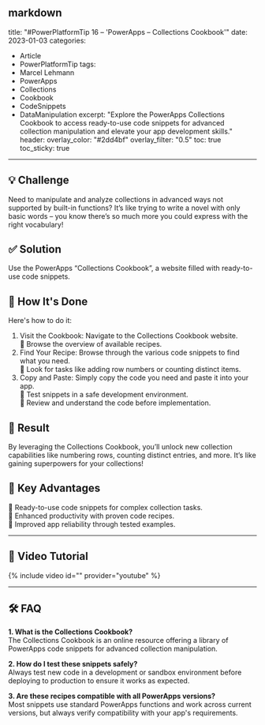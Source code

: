 markdown
---
title: "#PowerPlatformTip 16 – 'PowerApps – Collections Cookbook'"
date: 2023-01-03
categories:
  - Article
  - PowerPlatformTip
tags:
  - Marcel Lehmann
  - PowerApps
  - Collections
  - Cookbook
  - CodeSnippets
  - DataManipulation
excerpt: "Explore the PowerApps Collections Cookbook to access ready-to-use code snippets for advanced collection manipulation and elevate your app development skills."
header:
  overlay_color: "#2dd4bf"
  overlay_filter: "0.5"
toc: true
toc_sticky: true
---

## 💡 Challenge
Need to manipulate and analyze collections in advanced ways not supported by built-in functions? It’s like trying to write a novel with only basic words – you know there’s so much more you could express with the right vocabulary!

## ✅ Solution
Use the PowerApps “Collections Cookbook”, a website filled with ready-to-use code snippets.

## 🔧 How It's Done
Here's how to do it:
1. Visit the Cookbook: Navigate to the Collections Cookbook website.  
   🔸 Browse the overview of available recipes.  
2. Find Your Recipe: Browse through the various code snippets to find what you need.  
   🔸 Look for tasks like adding row numbers or counting distinct items.  
3. Copy and Paste: Simply copy the code you need and paste it into your app.  
   🔸 Test snippets in a safe development environment.  
   🔸 Review and understand the code before implementation.

## 🎉 Result
By leveraging the Collections Cookbook, you’ll unlock new collection capabilities like numbering rows, counting distinct entries, and more. It’s like gaining superpowers for your collections!

## 🌟 Key Advantages
🔸 Ready-to-use code snippets for complex collection tasks.  
🔸 Enhanced productivity with proven code recipes.  
🔸 Improved app reliability through tested examples.  

---

## 🎥 Video Tutorial
{% include video id="" provider="youtube" %}

---

## 🛠️ FAQ
**1. What is the Collections Cookbook?**  
The Collections Cookbook is an online resource offering a library of PowerApps code snippets for advanced collection manipulation.

**2. How do I test these snippets safely?**  
Always test new code in a development or sandbox environment before deploying to production to ensure it works as expected.

**3. Are these recipes compatible with all PowerApps versions?**  
Most snippets use standard PowerApps functions and work across current versions, but always verify compatibility with your app's requirements.

